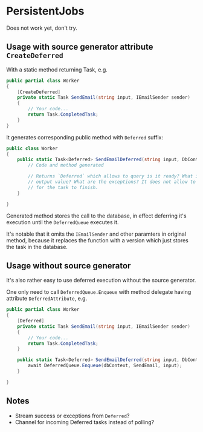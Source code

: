 # PersistentJobs

Does not work yet, don't try.

## Usage with source generator attribute `CreateDeferred`

With a static method returning Task, e.g.

```C#
public partial class Worker
{
    [CreateDeferred]
    private static Task SendEmail(string input, IEmailSender sender)
    {
        // Your code...
        return Task.CompletedTask;
    }
}
```

It generates corresponding public method with `Deferred` suffix:

```c#
public class Worker
{
    public static Task<Deferred> SendEmailDeferred(string input, DbContext dbContext) {
        // Code and method generated

        // Returns `Deferred` which allows to query is it ready? What is the
        // output value? What are the exceptions? It does not allow to await
        // for the task to finish.
    }

}
```

Generated method stores the call to the database, in effect deferring it's execution until the `DeferredQueue` executes it.

It's notable that it omits the `IEmailSender` and other paramters in original method, because it replaces the function with a version which just stores the task in the database.

## Usage without source generator

It's also rather easy to use deferred execution without the source generator.

One only need to call `DeferredQueue.Enqueue` with method delegate having attribute `DeferredAttribute`, e.g.

```C#
public partial class Worker
{
    [Deferred]
    private static Task SendEmail(string input, IEmailSender sender)
    {
        // Your code...
        return Task.CompletedTask;
    }

    public static Task<Deferred> SendEmailDeferred(string input, DbContext dbContext) {
        await DeferredQueue.Enqueue(dbContext, SendEmail, input);
    }

}
```

## Notes

-   Stream success or exceptions from `Deferred`?
-   Channel for incoming Deferred tasks instead of polling?
